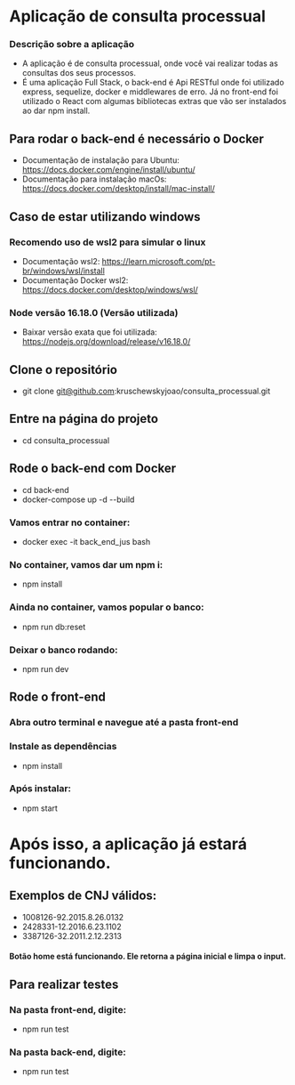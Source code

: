# Aplicação de consulta processual

### Descrição sobre a aplicação
- A aplicação é de consulta processual, onde você vai realizar todas as consultas dos seus processos.
- É uma aplicação Full Stack, o back-end é Api RESTful onde foi utilizado express, sequelize, docker e middlewares de erro. Já no front-end foi utilizado o React com algumas bibliotecas extras que vão ser instalados ao dar npm install.

## Para rodar o back-end é necessário o Docker
- Documentação de instalação para Ubuntu: https://docs.docker.com/engine/install/ubuntu/
- Documentação para instalação macOs: https://docs.docker.com/desktop/install/mac-install/

## Caso de estar utilizando windows
### Recomendo uso de wsl2 para simular o linux
- Documentação wsl2: https://learn.microsoft.com/pt-br/windows/wsl/install
- Documentação Docker wsl2: https://docs.docker.com/desktop/windows/wsl/

### Node versão 16.18.0 (Versão utilizada)
- Baixar versão exata que foi utilizada: https://nodejs.org/download/release/v16.18.0/

## Clone o repositório
- git clone git@github.com:kruschewskyjoao/consulta_processual.git

## Entre na página do projeto
- cd consulta_processual

## Rode o back-end com Docker
- cd back-end
- docker-compose up -d --build
### Vamos entrar no container:
- docker exec -it back_end_jus bash
### No container, vamos dar um npm i:
- npm install
### Ainda no container, vamos popular o banco:
- npm run db:reset
### Deixar o banco rodando:
- npm run dev

## Rode o front-end
### Abra outro terminal e navegue até a pasta front-end
### Instale as dependências
- npm install
### Após instalar:
- npm start

# Após isso, a aplicação já estará funcionando.

## Exemplos de CNJ válidos:
- 1008126-92.2015.8.26.0132
- 2428331-12.2016.6.23.1102
- 3387126-32.2011.2.12.2313

#### Botão home está funcionando. Ele retorna a página inicial e limpa o input.

## Para realizar testes

### Na pasta front-end, digite:
- npm run test

### Na pasta back-end, digite:
- npm run test
